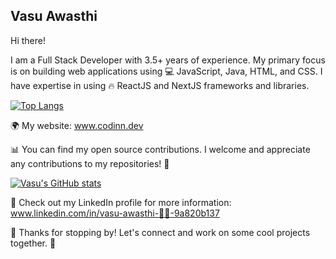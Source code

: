 ## Vasu Awasthi

Hi there!

I am a Full Stack Developer with 3.5+ years of experience.
My primary focus is on building web applications using 💻 JavaScript, Java, HTML, and CSS.
I have expertise in using 🔥 ReactJS and NextJS frameworks and libraries.

[![Top Langs](https://github-readme-stats.vercel.app/api/top-langs/?username=Vasu7389&layout=compact)](https://github.com/Vasu7389/github-readme-stats)

🌍 My website: www.codinn.dev

📊 You can find my open source contributions. I welcome and appreciate any contributions to my repositories! 🤝

[![Vasu's GitHub stats](https://github-readme-stats.vercel.app/api?username=Vasu7389&theme=prussian&show_icons=true)](https://github.com/Vasu7389/github-readme-stats)

🔗 Check out my LinkedIn profile for more information: www.linkedin.com/in/vasu-awasthi-👨‍💻-9a820b137

🎉 Thanks for stopping by! Let's connect and work on some cool projects together. 🚀
